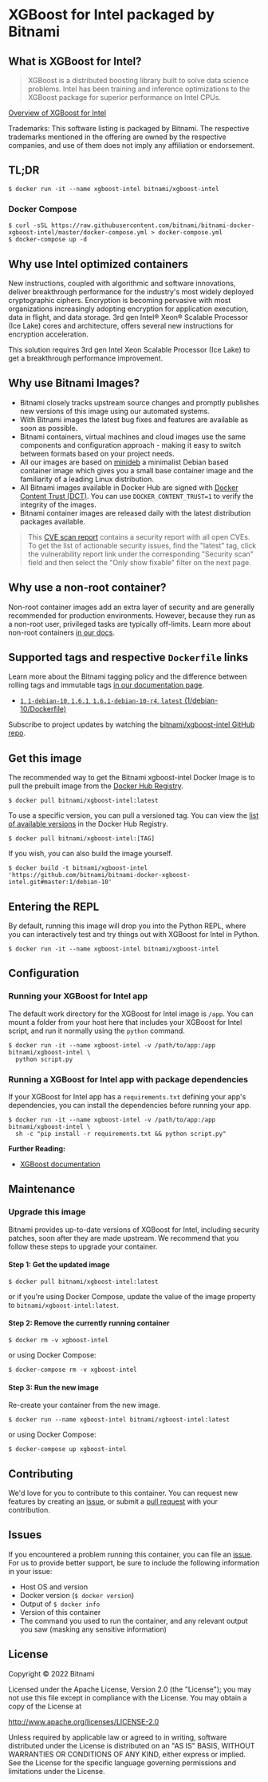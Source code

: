 # XGBoost for Intel packaged by Bitnami

## What is XGBoost for Intel?

> XGBoost is a distributed boosting library built to solve data science problems. Intel has been training and inference optimizations to the XGBoost package for superior performance on Intel CPUs.

[Overview of XGBoost for Intel](https://xgboost.ai/)

Trademarks: This software listing is packaged by Bitnami. The respective trademarks mentioned in the offering are owned by the respective companies, and use of them does not imply any affiliation or endorsement.

## TL;DR

```console
$ docker run -it --name xgboost-intel bitnami/xgboost-intel
```

### Docker Compose

```console
$ curl -sSL https://raw.githubusercontent.com/bitnami/bitnami-docker-xgboost-intel/master/docker-compose.yml > docker-compose.yml
$ docker-compose up -d
```

## Why use Intel optimized containers

New instructions, coupled with algorithmic and software innovations, deliver breakthrough performance for the industry's most widely deployed cryptographic ciphers. Encryption is becoming pervasive with most organizations increasingly adopting encryption for application execution, data in flight, and data storage. 3rd gen Intel® Xeon® Scalable Processor (Ice Lake) cores and architecture, offers several new instructions for encryption acceleration.
 
This solution requires 3rd gen Intel Xeon Scalable Processor (Ice Lake) to get a breakthrough performance improvement.

## Why use Bitnami Images?

* Bitnami closely tracks upstream source changes and promptly publishes new versions of this image using our automated systems.
* With Bitnami images the latest bug fixes and features are available as soon as possible.
* Bitnami containers, virtual machines and cloud images use the same components and configuration approach - making it easy to switch between formats based on your project needs.
* All our images are based on [minideb](https://github.com/bitnami/minideb) a minimalist Debian based container image which gives you a small base container image and the familiarity of a leading Linux distribution.
* All Bitnami images available in Docker Hub are signed with [Docker Content Trust (DCT)](https://docs.docker.com/engine/security/trust/content_trust/). You can use `DOCKER_CONTENT_TRUST=1` to verify the integrity of the images.
* Bitnami container images are released daily with the latest distribution packages available.

> This [CVE scan report](https://quay.io/repository/bitnami/xgboost-intel?tab=tags) contains a security report with all open CVEs. To get the list of actionable security issues, find the "latest" tag, click the vulnerability report link under the corresponding "Security scan" field and then select the "Only show fixable" filter on the next page.

## Why use a non-root container?

Non-root container images add an extra layer of security and are generally recommended for production environments. However, because they run as a non-root user, privileged tasks are typically off-limits. Learn more about non-root containers [in our docs](https://docs.bitnami.com/tutorials/work-with-non-root-containers/).

## Supported tags and respective `Dockerfile` links

Learn more about the Bitnami tagging policy and the difference between rolling tags and immutable tags [in our documentation page](https://docs.bitnami.com/tutorials/understand-rolling-tags-containers/).


* [`1`, `1-debian-10`, `1.6.1`, `1.6.1-debian-10-r4`, `latest` (1/debian-10/Dockerfile)](https://github.com/bitnami/bitnami-docker-xgboost-intel/blob/1.6.1-debian-10-r4/1/debian-10/Dockerfile)

Subscribe to project updates by watching the [bitnami/xgboost-intel GitHub repo](https://github.com/bitnami/bitnami-docker-xgboost-intel).

## Get this image

The recommended way to get the Bitnami xgboost-intel Docker Image is to pull the prebuilt image from the [Docker Hub Registry](https://hub.docker.com/r/bitnami/xgboost-intel).

```console
$ docker pull bitnami/xgboost-intel:latest
```

To use a specific version, you can pull a versioned tag. You can view the [list of available versions](https://hub.docker.com/r/bitnami/xgboost-intel/tags/) in the Docker Hub Registry.

```console
$ docker pull bitnami/xgboost-intel:[TAG]
```

If you wish, you can also build the image yourself.

```console
$ docker build -t bitnami/xgboost-intel 'https://github.com/bitnami/bitnami-docker-xgboost-intel.git#master:1/debian-10'
```

## Entering the REPL

By default, running this image will drop you into the Python REPL, where you can interactively test and try things out with XGBoost for Intel in Python.

```console
$ docker run -it --name xgboost-intel bitnami/xgboost-intel
```

## Configuration

### Running your XGBoost for Intel app

The default work directory for the XGBoost for Intel image is `/app`. You can mount a folder from your host here that includes your XGBoost for Intel script, and run it normally using the `python` command.

```console
$ docker run -it --name xgboost-intel -v /path/to/app:/app bitnami/xgboost-intel \
  python script.py
```

### Running a XGBoost for Intel app with package dependencies

If your XGBoost for Intel app has a `requirements.txt` defining your app's dependencies, you can install the dependencies before running your app.

```console
$ docker run -it --name xgboost-intel -v /path/to/app:/app bitnami/xgboost-intel \
  sh -c "pip install -r requirements.txt && python script.py"
```

**Further Reading:**

  - [XGBoost documentation](https://xgboost.readthedocs.io/en/stable/)

## Maintenance

### Upgrade this image

Bitnami provides up-to-date versions of XGBoost for Intel, including security patches, soon after they are made upstream. We recommend that you follow these steps to upgrade your container.

#### Step 1: Get the updated image

```console
$ docker pull bitnami/xgboost-intel:latest
```

or if you're using Docker Compose, update the value of the image property to `bitnami/xgboost-intel:latest`.

#### Step 2: Remove the currently running container

```console
$ docker rm -v xgboost-intel
```

or using Docker Compose:

```console
$ docker-compose rm -v xgboost-intel
```

#### Step 3: Run the new image

Re-create your container from the new image.

```console
$ docker run --name xgboost-intel bitnami/xgboost-intel:latest
```

or using Docker Compose:

```console
$ docker-compose up xgboost-intel
```

## Contributing

We'd love for you to contribute to this container. You can request new features by creating an [issue](https://github.com/bitnami/bitnami-docker-xgboost-intel/issues), or submit a [pull request](https://github.com/bitnami/bitnami-docker-xgboost-intel/pulls) with your contribution.

## Issues

If you encountered a problem running this container, you can file an [issue](https://github.com/bitnami/bitnami-docker-xgboost-intel/issues/new). For us to provide better support, be sure to include the following information in your issue:

- Host OS and version
- Docker version (`$ docker version`)
- Output of `$ docker info`
- Version of this container
- The command you used to run the container, and any relevant output you saw (masking any sensitive information)

## License

Copyright &copy; 2022 Bitnami

Licensed under the Apache License, Version 2.0 (the "License");
you may not use this file except in compliance with the License.
You may obtain a copy of the License at

  <http://www.apache.org/licenses/LICENSE-2.0>

Unless required by applicable law or agreed to in writing, software
distributed under the License is distributed on an "AS IS" BASIS,
WITHOUT WARRANTIES OR CONDITIONS OF ANY KIND, either express or implied.
See the License for the specific language governing permissions and
limitations under the License.
